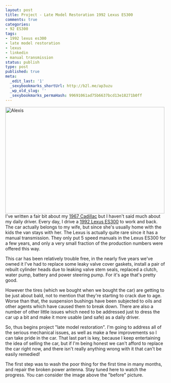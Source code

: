 ```yaml
---
layout: post
title: Project - Late Model Restoration 1992 Lexus ES300
comments: true
categories:
- 92 ES300
tags:
- 1992 lexus es300
- late model restoration
- lexus
- linkedin
- manual transmission
status: publish
type: post
published: true
meta:
  _edit_last: '1'
  _sexybookmarks_shortUrl: http://b2l.me/ap3uzu
  _wp_old_slug: ''
  _sexybookmarks_permaHash: 99691061ad75b6637bcd13e18271b0ff
---
```

<a href="http://www.flickr.com/photos/rgeyer/4945665693/" title="Alexis by qwikrex, on Flickr"><img src="http://farm5.static.flickr.com/4149/4945665693_a47279f116.jpg" width="500" height="334" alt="Alexis" class="aligncenter" /></a>
I've written a fair bit about my <a href=http://blog.ryangeyer.com/blog/cars/1967-cadillac-sedan-deville/>1967 Cadillac</a> but I haven't said much about my daily driver.  Every day, I drive a <a href=http://blog.ryangeyer.com/blog/cars/92-es300/>1992 Lexus ES300</a> to work and back.  The car actually belongs to my wife, but since she's usually home with the kids the van stays with her.  The Lexus is actually quite rare since it has a manual transmission.  They only put 5 speed manuals in the Lexus ES300 for a few years, and only a very small fraction of the production numbers were offered this way.

This car has been relatively trouble free, in the nearly five years we've owned it I've had to replace some leaky valve cover gaskets, install a pair of rebuilt cylinder heads due to leaking valve stem seals, replaced a clutch, water pump, battery and power steering pump.  For it's age that's pretty good.

However the tires (which we bought when we bought the car) are getting to be just about bald, not to mention that they're starting to crack due to age.  Worse than that, the suspension bushings have been subjected to oils and other agents which have caused them to break down.  There are also a number of other little issues which need to be addressed just to dress the car up a bit and make it more usable (and safe) as a daily driver.

So, thus begins project "late model restoration".  I'm going to address all of the serious mechanical issues, as well as make a few improvements so I can take pride in the car.  That last part is key, because I keep entertaining the idea of selling the car, but if I'm being honest we can't afford to replace the car right now, and there isn't really anything wrong with it that can't be easily remedied!

The first step was to wash the poor thing for the first time in many months, and repair the broken power antenna.  Stay tuned here to watch the progress.  You can consider the image above the "before" picture.
